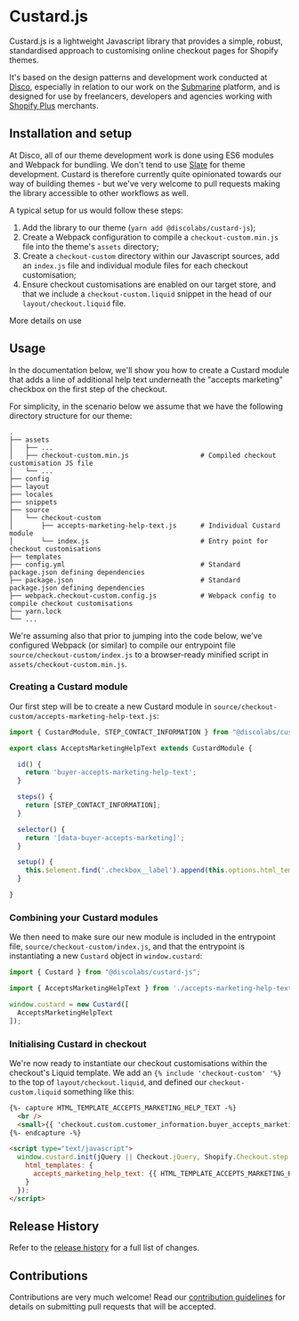 # Custard.js
Custard.js is a lightweight Javascript library that provides a simple, robust, standardised approach to customising online checkout pages for Shopify themes.

It's based on the design patterns and development work conducted at [Disco], especially in relation to our work on the [Submarine] platform, and is designed for use by freelancers, developers and agencies working with [Shopify Plus] merchants.


## Installation and setup
At Disco, all of our theme development work is done using ES6 modules and Webpack for bundling.
We don't tend to use [Slate] for theme development.
Custard is therefore currently quite opinionated towards our way of building themes - but we've very welcome to pull requests making the library accessible to other workflows as well.

A typical setup for us would follow these steps:

1. Add the library to our theme (`yarn add @discolabs/custard-js`);
2. Create a Webpack configuration to compile a `checkout-custom.min.js` file into the theme's `assets` directory;
3. Create a `checkout-custom` directory within our Javascript sources, add an `index.js` file and individual module files for each checkout customisation;
4. Ensure checkout customisations are enabled on our target store, and that we include a `checkout-custom.liquid` snippet in the head of our `layout/checkout.liquid` file.

More details on use  

## Usage
In the documentation below, we'll show you how to create a Custard module that adds a line of additional help text underneath the "accepts marketing" checkbox on the first step of the checkout. 

For simplicity, in the scenario below we assume that we have the following directory structure for our theme:

    .
    ├── assets
    │   ├── ...
    │   ├── checkout-custom.min.js                  # Compiled checkout customisation JS file
    │   └── ...
    ├── config    
    ├── layout
    ├── locales
    ├── snippets    
    ├── source
    │   └── checkout-custom
    │       ├── accepts-marketing-help-text.js      # Individual Custard module
    │       └── index.js                            # Entry point for checkout customisations
    ├── templates
    ├── config.yml                                  # Standard package.json defining dependencies
    ├── package.json                                # Standard package.json defining dependencies
    ├── webpack.checkout-custom.config.js           # Webpack config to compile checkout customisations
    ├── yarn.lock
    └── ...

We're assuming also that prior to jumping into the code below, we've configured Webpack (or similar) to compile our entrypoint file `source/checkout-custom/index.js` to a browser-ready minified script in `assets/checkout-custom.min.js`.

### Creating a Custard module
Our first step will be to create a new Custard module in `source/checkout-custom/accepts-marketing-help-text.js`:

```javascript
import { CustardModule, STEP_CONTACT_INFORMATION } from "@discolabs/custard-js";

export class AcceptsMarketingHelpText extends CustardModule {

  id() {
    return 'buyer-accepts-marketing-help-text';
  }

  steps() {
    return [STEP_CONTACT_INFORMATION];
  }

  selector() {
    return '[data-buyer-accepts-marketing]';
  }

  setup() {
    this.$element.find('.checkbox__label').append(this.options.html_templates.buyer_accepts_marketing_help_text);
  }

}
```

### Combining your Custard modules
We then need to make sure our new module is included in the entrypoint file, `source/checkout-custom/index.js`, and that the entrypoint is instantiating a new `Custard` object in `window.custard`:

```javascript
import { Custard } from "@discolabs/custard-js";

import { AcceptsMarketingHelpText } from './accepts-marketing-help-text';

window.custard = new Custard([
  AcceptsMarketingHelpText
]);
```

### Initialising Custard in checkout
We're now ready to instantiate our checkout customisations within the checkout's Liquid template.
We add an `{% include 'checkout-custom' '%}` to the top of `layout/checkout.liquid`, and defined our `checkout-custom.liquid` something like this:

```html
{%- capture HTML_TEMPLATE_ACCEPTS_MARKETING_HELP_TEXT -%}
  <br />
  <small>{{ 'checkout.custom.customer_information.buyer_accepts_marketing_help_text' | t }}</small>
{%- endcapture -%}

<script type="text/javascript">
  window.custard.init(jQuery || Checkout.jQuery, Shopify.Checkout.step || (Shopify.Checkout.OrderStatus ? 'order_status' : null), {
    html_templates: {
      accepts_marketing_help_text: {{ HTML_TEMPLATE_ACCEPTS_MARKETING_HELP_TEXT | json }}
    }
  });
</script>
```


## Release History
Refer to the [release history] for a full list of changes.

## Contributions
Contributions are very much welcome! Read our [contribution guidelines] for details on submitting pull requests that will be accepted.


[Disco]: https://www.discolabs.com
[Submarine]: https://docs.getsubmarine.com
[Shopify Plus]: https://www.shopify.com/plus?ref=disco
[Slate]: #
[release history]: https://github.com/discolabs/custard-js/releases
[contribution guidelines]: https://github.com/discolabs/custard-js/blob/master/CONTRIBUTING.md
